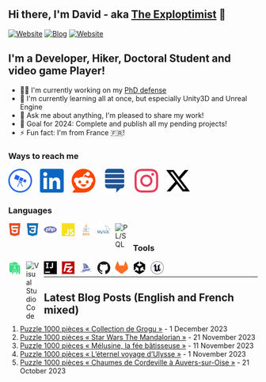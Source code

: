 ## Hi there, I'm David - aka [The Exploptimist][website] 👋

[![Website](https://img.shields.io/website?url=https%3A%2F%2Fexploptimist.eu%2F&style=for-the-badge&logo=WPExplorer&logoColor=%232563EB&label=exploptimist.eu)](https://exploptimist.eu)
[![Blog](https://img.shields.io/website?url=https%3A%2F%2Fblog.exploptimist.eu&style=for-the-badge&logo=blogger&logoColor=%23FF5722&label=Blog)](https://blog.exploptimist.eu)
[![Website](https://img.shields.io/website?url=https%3A%2F%2Fwww.buymeacoffee.com%2Fexploptimist&up_message=A%20coffee&up_color=%23FFDD00&style=for-the-badge&logo=buymeacoffee&logoColor=%23FFDD00&label=buy%20me)](https://www.buymeacoffee.com/exploptimist)

## I'm a Developer, Hiker, Doctoral Student and video game Player!

- :man_student: I'm currently working on my [PhD defense][research]
- :rocket: I'm currently learning all at once, but especially Unity3D and Unreal Engine
- :speech_balloon: Ask me about anything, I'm pleased to share my work!
- :goal_net: Goal for 2024: Complete and publish all my pending projects!
- :zap: Fun fact: I'm from France :fr:!

### Ways to reach me

[![website](./img/wpexplorer-color.svg)](https://exploptimist.eu)
&nbsp;&nbsp;
[![website](./img/linkedin-color.svg)](https://www.linkedin.com/in/reidavid)
&nbsp;&nbsp;
[![website](./img/reddit-color.svg)](https://www.reddit.com/user/Divadriel)
&nbsp;&nbsp;
[![website](./img/stackexchange-color.svg)](https://stackexchange.com/users/6089121/v4karian?tab=accounts)
&nbsp;&nbsp;
[![website](./img/instagram-color.svg)](https://instagram.com/divadriel)
&nbsp;&nbsp;
[![website](./img/x-color.svg)](https://twitter.com/divadriel)

### Languages

<img align="left" alt="HTML5" width="26px" src="./img/html5-color.svg" style="padding-right:10px;" />
<img align="left" alt="CSS3" width="26px" src="./img/css3-color.svg" style="padding-right:10px;" />
<img align="left" alt="PHP" width="26px" src="./img/php-color.svg" style="padding-right:10px;" />
<img align="left" alt="JavaScript" width="26px" src="./img/javascript-color.svg" style="padding-right:10px;" />
<img align="left" alt="Java" width="26px" src="https://raw.githubusercontent.com/github/explore/5b3600551e122a3277c2c5368af2ad5725ffa9a1/topics/java/java.png" style="padding-right:10px;" />
<img align="left" alt="MySQL" width="26px" src="./img/mysql-color.svg" style="padding-right:10px;" />
<img align="left" alt="PL/SQL" width="26px" src="https://www.oracle.com/a/ocom/img/pl-sql.svg" style="padding-right:10px;" />

<br>

### Tools

<!-- later on: include links to specific projects / blog categories made with these tools, when applicable -->
<img align="left" alt="Android Studio" width="26px" src="./img/androidstudio-color.svg" style="padding-right:10px;" />
<img align="left" alt="Visual Studio Code" width="26px" src="https://cdn.jsdelivr.net/gh/devicons/devicon/icons/vscode/vscode-original.svg" style="padding-right:10px;" />
<img align="left" alt="IntelliJ IDEA" width="26px" src="./img/intellijidea-color.svg" style="padding-right:10px;" />
<img align="left" alt="FileZilla" width="26px" src="./img/filezilla-color.svg" style="padding-right:10px;" />
<img align="left" alt="phpMyAdmin" width="26px" src="./img/phpmyadmin-color.svg" style="padding-right:10px;" />
<img align="left" alt="GitHub" width="26px" src="./img/github-color.svg" style="padding-right:10px;" />
<img align="left" alt="GitLab" width="26px" src="./img/gitlab-color.svg" style="padding-right:10px;" />
<img align="left" alt="Unity3D" width="26px" src="./img/unity-color.svg" style="padding-right:10px;" />
<img align="left" alt="Unreal Engine" width="26px" src="./img/unrealengine-color.svg" style="padding-right:10px;" />

<br>

---

## Latest Blog Posts (English and French mixed)
<!-- BLOG-POST-LIST:START -->
1. [Puzzle 1000 pièces « Collection de Grogu »](https://blog.exploptimist.eu/puzzle/puzzle-1000-pieces-collection-de-grogu) - 1 December 2023
1. [Puzzle 1000 pièces « Star Wars The Mandalorian »](https://blog.exploptimist.eu/puzzle/puzzle-1000-pieces-star-wars-the-mandalorian) - 21 November 2023
1. [Puzzle 1000 pièces « Mélusine, la fée bâtisseuse »](https://blog.exploptimist.eu/culture/puzzle-1000-pieces-melusine-la-fee-batisseuse) - 11 November 2023
1. [Puzzle 1000 pièces « L’éternel voyage d’Ulysse »](https://blog.exploptimist.eu/culture/puzzle-1000-pieces-leternel-voyage-dulysse) - 1 November 2023
1. [Puzzle 1000 pièces « Chaumes de Cordeville à Auvers-sur-Oise »](https://blog.exploptimist.eu/culture/puzzle-1000-pieces-chaumes-de-cordeville-a-auvers-sur-oise) - 21 October 2023<!-- BLOG-POST-LIST:END -->


<!-- LINKS -->
[website]: https://exploptimist.eu
[blog]: https://blog.exploptimist.eu
[research]: https://research.exploptimist.eu/




<!-- INITIAL CONTENT
**Divadriel/Divadriel** is a ✨ _special_ ✨ repository because its `README.md` (this file) appears on your GitHub profile.

Here are some ideas to get you started:

- 🔭 I’m currently working on ...
- 🌱 I’m currently learning ...
- 👯 I’m looking to collaborate on ...
- 🤔 I’m looking for help with ...
- 💬 Ask me about ...
- 📫 How to reach me: ...
- 😄 Pronouns: ...
- ⚡ Fun fact: ...
-->



